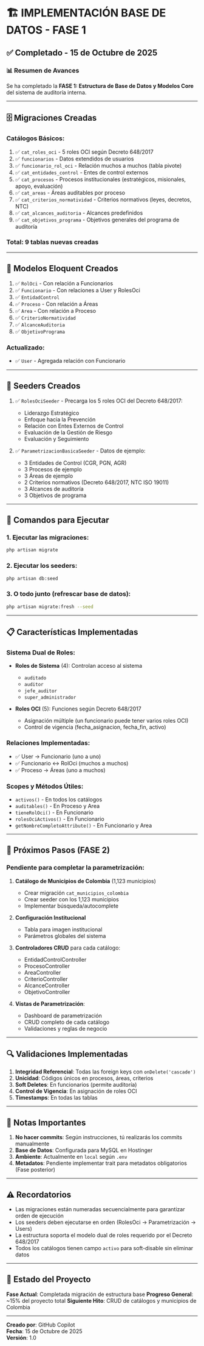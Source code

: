 # 🏗️ IMPLEMENTACIÓN BASE DE DATOS - FASE 1

## ✅ Completado - 15 de Octubre de 2025

### 📊 Resumen de Avances

Se ha completado la **FASE 1: Estructura de Base de Datos y Modelos Core** del sistema de auditoría interna.

---

## 🗄️ Migraciones Creadas

### Catálogos Básicos:
1. ✅ `cat_roles_oci` - 5 roles OCI según Decreto 648/2017
2. ✅ `funcionarios` - Datos extendidos de usuarios
3. ✅ `funcionario_rol_oci` - Relación muchos a muchos (tabla pivote)
4. ✅ `cat_entidades_control` - Entes de control externos
5. ✅ `cat_procesos` - Procesos institucionales (estratégicos, misionales, apoyo, evaluación)
6. ✅ `cat_areas` - Áreas auditables por proceso
7. ✅ `cat_criterios_normatividad` - Criterios normativos (leyes, decretos, NTC)
8. ✅ `cat_alcances_auditoria` - Alcances predefinidos
9. ✅ `cat_objetivos_programa` - Objetivos generales del programa de auditoría

### Total: 9 tablas nuevas creadas

---

## 🎯 Modelos Eloquent Creados

1. ✅ `RolOci` - Con relación a Funcionarios
2. ✅ `Funcionario` - Con relaciones a User y RolesOci
3. ✅ `EntidadControl`
4. ✅ `Proceso` - Con relación a Áreas
5. ✅ `Area` - Con relación a Proceso
6. ✅ `CriterioNormatividad`
7. ✅ `AlcanceAuditoria`
8. ✅ `ObjetivoPrograma`

### Actualizado:
- ✅ `User` - Agregada relación con Funcionario

---

## 🌱 Seeders Creados

1. ✅ `RolesOciSeeder` - Precarga los 5 roles OCI del Decreto 648/2017:
   - Liderazgo Estratégico
   - Enfoque hacia la Prevención
   - Relación con Entes Externos de Control
   - Evaluación de la Gestión de Riesgo
   - Evaluación y Seguimiento

2. ✅ `ParametrizacionBasicaSeeder` - Datos de ejemplo:
   - 3 Entidades de Control (CGR, PGN, AGR)
   - 3 Procesos de ejemplo
   - 3 Áreas de ejemplo
   - 2 Criterios normativos (Decreto 648/2017, NTC ISO 19011)
   - 3 Alcances de auditoría
   - 3 Objetivos de programa

---

## 🔧 Comandos para Ejecutar

### 1. Ejecutar las migraciones:
```bash
php artisan migrate
```

### 2. Ejecutar los seeders:
```bash
php artisan db:seed
```

### 3. O todo junto (refrescar base de datos):
```bash
php artisan migrate:fresh --seed
```

---

## 📋 Características Implementadas

### Sistema Dual de Roles:
- **Roles de Sistema** (4): Controlan acceso al sistema
  - `auditado`
  - `auditor`
  - `jefe_auditor`
  - `super_administrador`

- **Roles OCI** (5): Funciones según Decreto 648/2017
  - Asignación múltiple (un funcionario puede tener varios roles OCI)
  - Control de vigencia (fecha_asignacion, fecha_fin, activo)

### Relaciones Implementadas:
- ✅ User → Funcionario (uno a uno)
- ✅ Funcionario ↔ RolOci (muchos a muchos)
- ✅ Proceso → Áreas (uno a muchos)

### Scopes y Métodos Útiles:
- `activos()` - En todos los catálogos
- `auditables()` - En Proceso y Area
- `tieneRolOci()` - En Funcionario
- `rolesOciActivos()` - En Funcionario
- `getNombreCompletoAttribute()` - En Funcionario y Area

---

## 🎯 Próximos Pasos (FASE 2)

### Pendiente para completar la parametrización:

1. **Catálogo de Municipios de Colombia** (1,123 municipios)
   - Crear migración `cat_municipios_colombia`
   - Crear seeder con los 1,123 municipios
   - Implementar búsqueda/autocomplete

2. **Configuración Institucional**
   - Tabla para imagen institucional
   - Parámetros globales del sistema

3. **Controladores CRUD** para cada catálogo:
   - EntidadControlController
   - ProcesoController
   - AreaController
   - CriterioController
   - AlcanceController
   - ObjetivoController

4. **Vistas de Parametrización**:
   - Dashboard de parametrización
   - CRUD completo de cada catálogo
   - Validaciones y reglas de negocio

---

## 🔍 Validaciones Implementadas

1. **Integridad Referencial**: Todas las foreign keys con `onDelete('cascade')`
2. **Unicidad**: Códigos únicos en procesos, áreas, criterios
3. **Soft Deletes**: En funcionarios (permite auditoría)
4. **Control de Vigencia**: En asignación de roles OCI
5. **Timestamps**: En todas las tablas

---

## 📝 Notas Importantes

1. **No hacer commits**: Según instrucciones, tú realizarás los commits manualmente
2. **Base de Datos**: Configurada para MySQL en Hostinger
3. **Ambiente**: Actualmente en `local` según `.env`
4. **Metadatos**: Pendiente implementar trait para metadatos obligatorios (Fase posterior)

---

## ⚠️ Recordatorios

- Las migraciones están numeradas secuencialmente para garantizar orden de ejecución
- Los seeders deben ejecutarse en orden (RolesOci → Parametrización → Users)
- La estructura soporta el modelo dual de roles requerido por el Decreto 648/2017
- Todos los catálogos tienen campo `activo` para soft-disable sin eliminar datos

---

## 🚀 Estado del Proyecto

**Fase Actual**: Completada migración de estructura base
**Progreso General**: ~15% del proyecto total
**Siguiente Hito**: CRUD de catálogos y municipios de Colombia

---

**Creado por**: GitHub Copilot  
**Fecha**: 15 de Octubre de 2025  
**Versión**: 1.0

